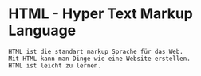 # HTML - Hyper Text Markup Language

```
HTML ist die standart markup Sprache für das Web.
Mit HTML kann man Dinge wie eine Website erstellen.
HTML ist leicht zu lernen.
```


